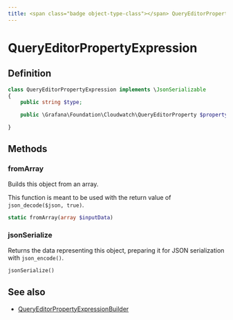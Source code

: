 ```yaml
---
title: <span class="badge object-type-class"></span> QueryEditorPropertyExpression
---
```

# <span class="badge object-type-class"></span> QueryEditorPropertyExpression

## Definition

```php
class QueryEditorPropertyExpression implements \JsonSerializable
{
    public string $type;

    public \Grafana\Foundation\Cloudwatch\QueryEditorProperty $property;

}
```
## Methods

### <span class="badge object-method"></span> fromArray

Builds this object from an array.

This function is meant to be used with the return value of `json_decode($json, true)`.

```php
static fromArray(array $inputData)
```

### <span class="badge object-method"></span> jsonSerialize

Returns the data representing this object, preparing it for JSON serialization with `json_encode()`.

```php
jsonSerialize()
```

## See also

 * <span class="badge builder"></span> [QueryEditorPropertyExpressionBuilder](./builder-QueryEditorPropertyExpressionBuilder.md)
